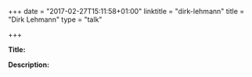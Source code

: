 +++
date = "2017-02-27T15:11:58+01:00"
linktitle = "dirk-lehmann"
title = "Dirk Lehmann"
type = "talk"

+++

<div class="span-15  ">
  <div class="span-15  last ">
  <p><strong>Title:</strong>

</p>

<p><strong>Description:</strong></p>

<p>

</p>
<p>

  </div>
</div>

